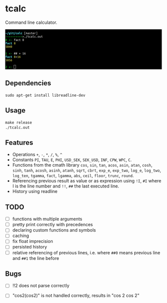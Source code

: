 # tcalc
Command line calculator.

![Example screenshot](screenshot.png?raw=true "Example screenshot")

## Dependencies
```
sudo apt-get install libreadline-dev
```

## Usage
```
make release
./tcalc.out
```

## Features
* Operations `+`, `-`, `*`, `/`, `%`, `^`
* Constants `PI`, `TAU`, `E`, `PHI`, `USD_SEK`, `SEK_USD`, `INF`, `CPW`, `WPC`, `C`.
* Functions from the cmath library `cos`, `sin`, `tan`, `acos`, `asin`, `atan`, `cosh`, `sinh`, `tanh`, `acosh`, `asinh`, `atanh`, `sqrt`, `cbrt`, `exp_e`, `exp_two`, `log_e`, `log_two`, `log_ten`, `tgamma`, `fact`, `lgamma`, `abs`, `ceil`, `floor`, `trunc`, `round`.
* Referencing previous result as value or as expression using `!I`, `#I` where I is the line number and `!!`, `##` the last executed line.
* History using readline

## TODO
- [ ] functions with multiple arguments
- [ ] pretty print correctly with precedences
- [ ] declaring custom functions and symbols
- [ ] caching
- [ ] fix float imprecision
- [ ] persisted history
- [ ] relative referencing of previous lines, i.e. where `##0` means previous line and `##1` the line before

## Bugs
- [ ] !!2 does not parse correctly
- [ ] "cos2(cos2)" is not handled correctly, results in "cos 2 cos 2"

